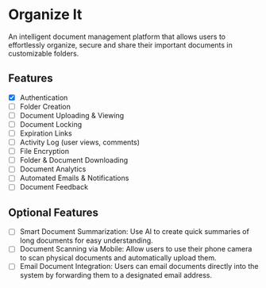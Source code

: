 # Organize It
An intelligent document management platform that allows users to effortlessly organize, secure and share their important documents in customizable folders.

## Features
- [x] Authentication
- [ ] Folder Creation
- [ ] Document Uploading & Viewing
- [ ] Document Locking
- [ ] Expiration Links
- [ ] Activity Log (user views, comments)
- [ ] File Encryption
- [ ] Folder & Document Downloading
- [ ] Document Analytics
- [ ] Automated Emails & Notifications
- [ ] Document Feedback
  
## Optional Features
- [ ] Smart Document Summarization: Use AI to create quick summaries of long documents for easy understanding.
- [ ] Document Scanning via Mobile: Allow users to use their phone camera to scan physical documents and automatically upload them.
- [ ] Email Document Integration: Users can email documents directly into the system by forwarding them to a designated email address.